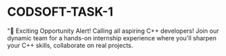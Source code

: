 # CODSOFT-TASK-1
"🚀 Exciting Opportunity Alert! Calling all aspiring C++ developers! Join our dynamic team for a hands-on internship experience where you'll sharpen your C++ skills, collaborate on real projects.
